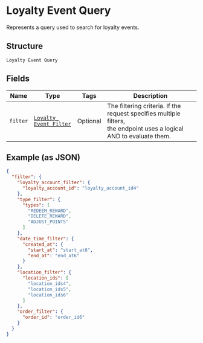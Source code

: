 
# Loyalty Event Query

Represents a query used to search for loyalty events.

## Structure

`Loyalty Event Query`

## Fields

| Name | Type | Tags | Description |
|  --- | --- | --- | --- |
| `filter` | [`Loyalty Event Filter`](../../doc/models/loyalty-event-filter.md) | Optional | The filtering criteria. If the request specifies multiple filters,<br>the endpoint uses a logical AND to evaluate them. |

## Example (as JSON)

```json
{
  "filter": {
    "loyalty_account_filter": {
      "loyalty_account_id": "loyalty_account_id4"
    },
    "type_filter": {
      "types": [
        "REDEEM_REWARD",
        "DELETE_REWARD",
        "ADJUST_POINTS"
      ]
    },
    "date_time_filter": {
      "created_at": {
        "start_at": "start_at6",
        "end_at": "end_at6"
      }
    },
    "location_filter": {
      "location_ids": [
        "location_ids4",
        "location_ids5",
        "location_ids6"
      ]
    },
    "order_filter": {
      "order_id": "order_id6"
    }
  }
}
```

